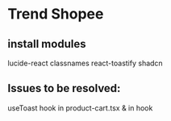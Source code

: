 # Trend Shopee


## install modules
lucide-react classnames react-toastify shadcn

## Issues to be resolved:
useToast hook in product-cart.tsx & in hook


